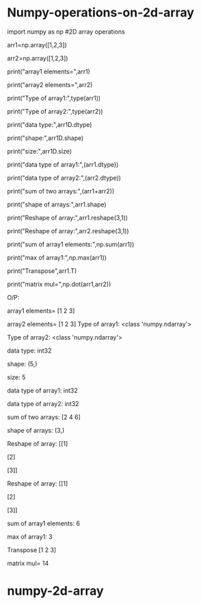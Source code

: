 
# Numpy-operations-on-2d-array
import numpy as np
#2D array operations

arr1=np.array([1,2,3])

arr2=np.array([1,2,3])

print("array1 elements=",arr1)

print("array2 elements=",arr2)

print("Type of array1:",type(arr1))

print("Type of array2:",type(arr2))

print("data type:",arr1D.dtype)

print("shape:",arr1D.shape)

print("size:",arr1D.size)

print("data type of array1:",(arr1.dtype))

print("data type of array2:",(arr2.dtype))

print("sum of two arrays:",(arr1+arr2))

print("shape of arrays:",arr1.shape)

print("Reshape of array:",arr1.reshape(3,1))

print("Reshape of array:",arr2.reshape(3,1))

print("sum of array1 elements:",np.sum(arr1))

print("max of array1:",np.max(arr1))

print("Transpose",arr1.T)

print("matrix mul=",np.dot(arr1,arr2))

O/P:

array1 elements= [1 2 3]

array2 elements= [1 2 3]
Type of array1: <class 'numpy.ndarray'>

Type of array2: <class 'numpy.ndarray'>

data type: int32

shape: (5,)

size: 5

data type of array1: int32

data type of array2: int32

sum of two arrays: [2 4 6]

shape of arrays: (3,)

Reshape of array: [[1]

[2]

[3]]

Reshape of array: [[1]

[2]

[3]]

sum of array1 elements: 6

max of array1: 3

Transpose [1 2 3]

matrix mul= 14
# numpy-2d-array
